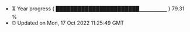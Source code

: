 - ⏳ Year progress { ███████████████████████▁▁▁▁▁▁▁ } 79.31 %
- ⏰ Updated on Mon, 17 Oct 2022 11:25:49 GMT

